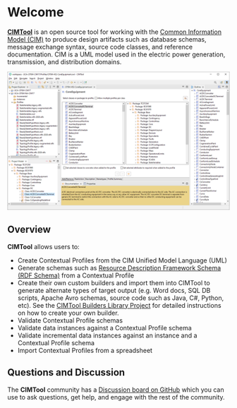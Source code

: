 # Welcome
[**CIMTool**](https://github.com/CIMug-org/CIMTool) is an open source tool for working with the [Common Information Model (CIM)](https://www.iec.ch/dyn/www/f?p=103:7:0::::FSP_ORG_ID,FSP_LANG_ID:1273,25) to produce design artifacts such as database schemas, message exchange syntax, source code classes, and reference documentation. CIM is a UML model used in the electric power generation, transmission, and distribution domains.

![CIMToolScreenshot.png](./images/CIMToolScreenshot.png "CIMTool")

## Overview
**CIMTool** allows users to:

  * Create Contextual Profiles from the CIM Unified Model Language (UML)
  * Generate schemas such as [Resource Description Framework Schema (RDF Schema)](https://www.w3.org/2001/sw/wiki/RDF) from a Contextual Profile
  * Create their own custom builders and import them into CIMTool to generate alternate types of target output (e.g. Word docs, SQL DB scripts, Apache Avro schemas, source code such as Java, C#, Python, etc).  See the [CIMTool Builders Library Project](https://cimtool-builders.ucaiug.io/) for detailed instructions on how to create your own builder.
  * Validate Contextual Profile schemas
  * Validate data instances against a Contextual Profile schema
  * Validate incremental data instances against an instance and a Contextual Profile schema
  * Import Contextual Profiles from a spreadsheet

## Questions and Discussion
The **CIMTool** community has a [Discussion board on GitHub](https://github.com/CIMug-org/CIMTool/discussions) which you can use to ask questions, get help, and engage with the rest of the community.
